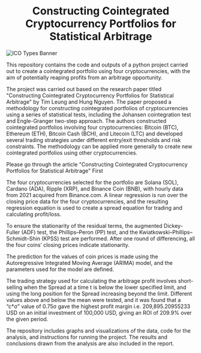 <h1 align="center"> Constructing Cointegrated Cryptocurrency Portfolios for Statistical Arbitrage </h1>

<head>

</head>
<body>
	<div class="banner">
		<img src= https://img.freepik.com/premium-vector/crypto-currency-horizontal-banner-bitcoin-digital-web-money-technology_48369-13318.jpg?w=2000 alt="ICO Types Banner">
	</div>
</body>

This repository contains the code and outputs of a python project carried out to create a cointegrated portfolio using four cryptocurrencies, with the aim of potentially reaping profits from an arbitrage opportunity.


The project was carried out based on the research paper titled "Constructing Cointegrated Cryptocurrency Portfolios for Statistical Arbitrage" by Tim Leung and Hung Nguyen. The paper proposed a methodology for constructing cointegrated portfolios of cryptocurrencies using a series of statistical tests, including the Johansen cointegration test and Engle-Granger two-step approach. The authors constructed cointegrated portfolios involving four cryptocurrencies: Bitcoin (BTC), Ethereum (ETH), Bitcoin Cash (BCH), and Litecoin (LTC) and developed several trading strategies under different entry/exit thresholds and risk constraints. The methodology can be applied more generally to create new cointegrated portfolios using other cryptocurrencies.

Please go through the article "Constructing Cointegrated Cryptocurrency Portfolios for Statistical Arbitrage" First

The four cryptocurrencies selected for the portfolio are Solana (SOL), Cardano (ADA), Ripple (XRP), and Binance Coin (BNB), with hourly data from 2021 acquired from Binance.com. A linear regression is run over the closing price data for the four cryptocurrencies, and the resulting regression equation is used to create a spread equation for trading and calculating profit/loss.

To ensure the stationarity of the residual terms, the augmented Dickey-Fuller (ADF) test, the Phillips–Peron (PP) test, and the Kwiatkowski–Phillips–Schmidt–Shin (KPSS) test are performed. After one round of differencing, all the four coins’ closing prices indicate stationarity.

The prediction for the values of coin prices is made using the Autoregressive Integrated Moving Average (ARIMA) model, and the parameters used for the model are defined.

The trading strategy used for calculating the arbitrage profit involves short-selling when the Spread at a time t is below the lower specified limit, and using the long position for the Spread increasing beyond the limit. Different values above and below the mean were tested, and it was found that a “c*σ” value of 0.75σ gave the highest profit margin i.e. 209,895.20955233 USD on an initial investment of 100,000 USD, giving an ROI of 209.9% over the given period.

The repository includes graphs and visualizations of the data, code for the analysis, and instructions for running the project. The results and conclusions drawn from the analysis are also included in the report.
